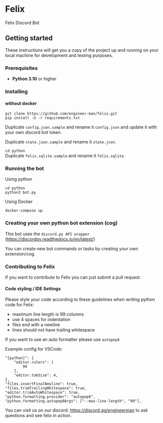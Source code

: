 # Felix
Felix Discord Bot

## Getting started
These instructions will get you a copy of the project up and running on your local machine for development and testing purposes.

### Prerequisites
* **Python 3.10** or higher

### Installing
#### without docker
```
git clone https://github.com/engineer-man/felix.git
pip install -U -r requirements.txt
```
Duplicate `config.json.sample` and rename it `config.json` and update it with your own discord bot token.

Duplicate `state.json.sample` and rename it `state.json`.

`cd python`  
Duplicate `felix.sqlite.sample` and rename it `felix.sqlite`.

### Running the bot
Using python
```
cd python
python3 bot.py
```
Using Docker
```
docker-compose up
```

### Creating your own python bot extension (cog)
This bot uses the `discord.py API wrapper` (https://discordpy.readthedocs.io/en/latest/)

You can create new bot commands or tasks by creating your own extension/cog.

### Contributing to Felix
If you want to contribute to Felix you can just submit a pull request.
#### Code styling / IDE Settings
Please style your code according to these guidelines when writing python code for Felix:
* maximum line length is 99 columns 
* use 4 spaces for indentation
* files end with a newline 
* lines should not have trailing whitespace

If you want to use an auto formatter please use `autopep8`

Example config for VSCode:
```
"[python]": {
    "editor.rulers": [
        99
    ],
    "editor.tabSize": 4,
},
"files.insertFinalNewline": true,
"files.trimTrailingWhitespace": true,
"editor.trimAutoWhitespace": true,
"python.formatting.provider": "autopep8",
"python.formatting.autopep8Args": ["--max-line-length", "99"],
```

You can visit us on our discord: https://discord.gg/engineerman
 to ask questions and see felix in action.
